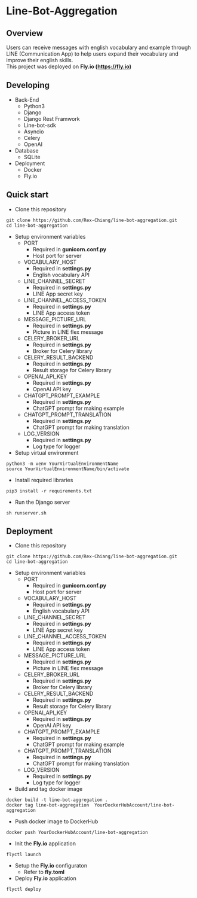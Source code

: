 # Line-Bot-Aggregation

## Overview
Users can receive messages with english vocabulary and example through LINE (Communication App) to help users expand their vocabulary and improve their english skills.\
This project was deployed on **Fly.io (https://fly.io)**

## Developing
- Back-End
  - Python3
  - Django
  - Django Rest Framwork
  - Line-bot-sdk
  - Asyncio
  - Celery
  - OpenAI
- Database
  - SQLite
- Deployment
  - Docker
  - Fly.io

## Quick start
- Clone this repository
```
git clone https://github.com/Rex-Chiang/line-bot-aggregation.git
cd line-bot-aggregation
```
- Setup environment variables
  - PORT 
      - Required in **gunicorn.conf.py**
      - Host port for server
  - VOCABULARY_HOST
      - Required in **settings.py**
      - English vocabulary API
  - LINE_CHANNEL_SECRET
      - Required in **settings.py**
      - LINE App secret key
  - LINE_CHANNEL_ACCESS_TOKEN
      - Required in **settings.py**
      - LINE App access token
  - MESSAGE_PICTURE_URL
      - Required in **settings.py**
      - Picture in LINE flex message
  - CELERY_BROKER_URL
      - Required in **settings.py**
      - Broker for Celery library
  - CELERY_RESULT_BACKEND
      - Required in **settings.py**
      - Result storage for Celery library
  - OPENAI_API_KEY
      - Required in **settings.py**
      - OpenAI API key
  - CHATGPT_PROMPT_EXAMPLE
      - Required in **settings.py**
      - ChatGPT prompt for making example
  - CHATGPT_PROMPT_TRANSLATION
      - Required in **settings.py**
      - ChatGPT prompt for making translation
  - LOG_VERSION
      - Required in **settings.py**
      - Log type for logger
- Setup virtual environment
```
python3 -m venv YourVirtualEnvironmentName
source YourVirtualEnvironmentName/bin/activate
```
- Inatall required libraries
```
pip3 install -r requirements.txt
```
- Run the Django server
```
sh runserver.sh
```

## Deployment
- Clone this repository
```
git clone https://github.com/Rex-Chiang/line-bot-aggregation.git
cd line-bot-aggregation
```
- Setup environment variables
  - PORT 
      - Required in **gunicorn.conf.py**
      - Host port for server
  - VOCABULARY_HOST
      - Required in **settings.py**
      - English vocabulary API
  - LINE_CHANNEL_SECRET
      - Required in **settings.py**
      - LINE App secret key
  - LINE_CHANNEL_ACCESS_TOKEN
      - Required in **settings.py**
      - LINE App access token
  - MESSAGE_PICTURE_URL
      - Required in **settings.py**
      - Picture in LINE flex message
  - CELERY_BROKER_URL
      - Required in **settings.py**
      - Broker for Celery library
  - CELERY_RESULT_BACKEND
      - Required in **settings.py**
      - Result storage for Celery library
  - OPENAI_API_KEY
      - Required in **settings.py**
      - OpenAI API key
  - CHATGPT_PROMPT_EXAMPLE
      - Required in **settings.py**
      - ChatGPT prompt for making example
  - CHATGPT_PROMPT_TRANSLATION
      - Required in **settings.py**
      - ChatGPT prompt for making translation
  - LOG_VERSION
      - Required in **settings.py**
      - Log type for logger
- Build and tag docker image
```
docker build -t line-bot-aggregation .
docker tag line-bot-aggregation  YourDockerHubAccount/line-bot-aggregation
```
- Push docker image to DockerHub
```
docker push YourDockerHubAccount/line-bot-aggregation
```
- Init the **Fly.io** application
```
flyctl launch
```
- Setup the **Fly.io** configuraton
  - Refer to **fly.toml**
- Deploy **Fly.io** application
```
flyctl deploy
```
